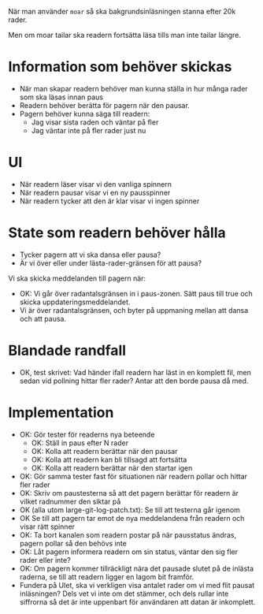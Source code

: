 När man använder `moar` så ska bakgrundsinläsningen stanna efter 20k rader.

Men om moar tailar ska readern fortsätta läsa tills man inte tailar längre.

# Information som behöver skickas

- När man skapar readern behöver man kunna ställa in hur många rader som ska
  läsas innan paus
- Readern behöver berätta för pagern när den pausar.
- Pagern behöver kunna säga till readern:
  - Jag visar sista raden och väntar på fler
  - Jag väntar inte på fler rader just nu

# UI

- När readern läser visar vi den vanliga spinnern
- När readern pausar visar vi en ny pausspinner
- När readern tycker att den är klar visar vi ingen spinner

# State som readern behöver hålla

- Tycker pagern att vi ska dansa eller pausa?
- Är vi över eller under lästa-rader-gränsen för att pausa?

Vi ska skicka meddelanden till pagern när:

- OK: Vi går över radantalsgränsen in i paus-zonen. Sätt paus till true och
  skicka uppdateringsmeddelandet.
- Vi är över radantalsgränsen, och byter på uppmaning mellan att dansa och att
  pausa.

# Blandade randfall

- OK, test skrivet: Vad händer ifall readern har läst in en komplett fil, men
  sedan vid pollning hittar fler rader? Antar att den borde pausa då med.

# Implementation

- OK: Gör tester för readerns nya beteende
  - OK: Ställ in paus efter N rader
  - OK: Kolla att readern berättar när den pausar
  - OK: Kolla att readern kan bli tillsagd att fortsätta
  - OK: Kolla att readern berättar när den startar igen
- OK: Gör samma tester fast för situationen när readern pollar och hittar fler rader
- OK: Skriv om paustesterna så att det pagern berättar för readern är vilket
  radnummer den siktar på
- OK (alla utom large-git-log-patch.txt): Se till att testerna går igenom
- OK Se till att pagern tar emot de nya meddelandena från readern och visar rätt
  spinner
- OK: Ta bort kanalen som readern postar på när pausstatus ändras, pagern pollar
  så den behövs inte
- OK: Låt pagern informera readern om sin status, väntar den sig fler rader
  eller inte?
- OK: Om pagern kommer tillräckligt nära det pausade slutet på de inlästa
  raderna, se till att readern ligger en lagom bit framför.
- Fundera på UIet, ska vi verkligen visa antalet rader om vi med flit pausat
  inläsningen? Dels vet vi inte om det stämmer, och dels rullar inte siffrorna
  så det är inte uppenbart för användaren att datan är inkomplett.

